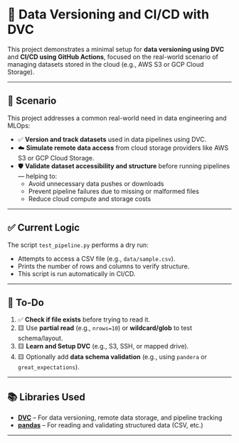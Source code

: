 # 📁 Data Versioning and CI/CD with DVC

This project demonstrates a minimal setup for **data versioning using DVC** and **CI/CD using GitHub Actions**, focused on the real-world scenario of managing datasets stored in the cloud (e.g., AWS S3 or GCP Cloud Storage).

---

## 🧩 Scenario

This project addresses a common real-world need in data engineering and MLOps:

- ✅ **Version and track datasets** used in data pipelines using DVC.
- ☁️ **Simulate remote data access** from cloud storage providers like AWS S3 or GCP Cloud Storage.
- 🛡️ **Validate dataset accessibility and structure** before running pipelines — helping to:
  - Avoid unnecessary data pushes or downloads
  - Prevent pipeline failures due to missing or malformed files
  - Reduce cloud compute and storage costs

---

## ✅ Current Logic

The script `test_pipeline.py` performs a dry run:

- Attempts to access a CSV file (e.g., `data/sample.csv`).
- Prints the number of rows and columns to verify structure.
- This script is run automatically in CI/CD.

---

## 🔧 To-Do

1. ✅ **Check if file exists** before trying to read it.
2. 🟨 Use **partial read** (e.g., `nrows=10`) or **wildcard/glob** to test schema/layout.
3. 🟨 **Learn and Setup DVC** (e.g., S3, SSH, or mapped drive).
4. 🟨 Optionally add **data schema validation** (e.g., using `pandera` or `great_expectations`).

---

## 📚 Libraries Used

- [**DVC**](https://dvc.org/) – For data versioning, remote data storage, and pipeline tracking
- [**pandas**](https://pandas.pydata.org/) – For reading and validating structured data (CSV, etc.)

---

